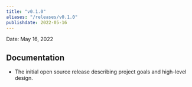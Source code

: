 ```yaml
---
title: "v0.1.0"
aliases: "/releases/v0.1.0"
publishdate: 2022-05-16
---
```


Date: May 16, 2022

## Documentation
- The initial open source release describing project goals and high-level design.
